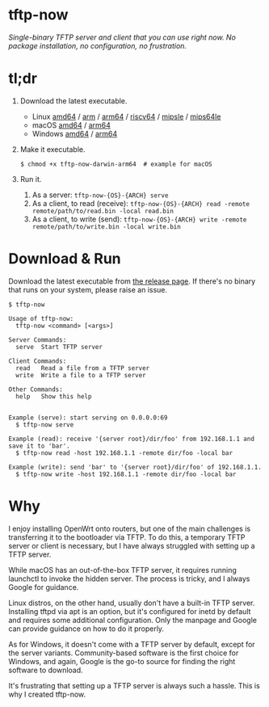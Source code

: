 # tftp-now

*Single-binary TFTP server and client that you can use right now. No package installation, no configuration, no frustration.*


# tl;dr

1. Download the latest executable.

    - Linux [amd64](https://github.com/puhitaku/tftp-now/releases/latest/download/tftp-now-linux-amd64) /
            [arm](https://github.com/puhitaku/tftp-now/releases/latest/download/tftp-now-linux-arm) /
            [arm64](https://github.com/puhitaku/tftp-now/releases/latest/download/tftp-now-linux-arm64) /
            [riscv64](https://github.com/puhitaku/tftp-now/releases/latest/download/tftp-now-linux-riscv64) /
            [mipsle](https://github.com/puhitaku/tftp-now/releases/latest/download/tftp-now-linux-mipsle) /
            [mips64le](https://github.com/puhitaku/tftp-now/releases/latest/download/tftp-now-linux-mips64le)
    - macOS [amd64](https://github.com/puhitaku/tftp-now/releases/latest/download/tftp-now-darwin-amd64) /
            [arm64](https://github.com/puhitaku/tftp-now/releases/latest/download/tftp-now-darwin-arm64)
    - Windows [amd64](https://github.com/puhitaku/tftp-now/releases/latest/download/tftp-now-windows-amd64.exe) /
              [arm64](https://github.com/puhitaku/tftp-now/releases/latest/download/tftp-now-windows-arm64.exe)

1. Make it executable.

   ```
   $ chmod +x tftp-now-darwin-arm64  # example for macOS
   ```

1. Run it.

    1. As a server: `tftp-now-{OS}-{ARCH} serve`
    1. As a client, to read (receive): `tftp-now-{OS}-{ARCH} read -remote remote/path/to/read.bin -local read.bin`
    1. As a client, to write (send): `tftp-now-{OS}-{ARCH} write -remote remote/path/to/write.bin -local write.bin`


# Download & Run

Download the latest executable from [the release page](https://github.com/puhitaku/tftp-now/releases/latest). If there's no binary that runs on your system, please raise an issue.

```
$ tftp-now

Usage of tftp-now:
  tftp-now <command> [<args>]

Server Commands:
  serve  Start TFTP server

Client Commands:
  read   Read a file from a TFTP server
  write  Write a file to a TFTP server

Other Commands:
  help   Show this help


Example (serve): start serving on 0.0.0.0:69
  $ tftp-now serve

Example (read): receive '{server root}/dir/foo' from 192.168.1.1 and save it to 'bar'.
  $ tftp-now read -host 192.168.1.1 -remote dir/foo -local bar

Example (write): send 'bar' to '{server root}/dir/foo' of 192.168.1.1.
  $ tftp-now write -host 192.168.1.1 -remote dir/foo -local bar
```


# Why

I enjoy installing OpenWrt onto routers, but one of the main challenges is transferring it to the bootloader via TFTP. To do this, a temporary TFTP server or client is necessary, but I have always struggled with setting up a TFTP server.

While macOS has an out-of-the-box TFTP server, it requires running launchctl to invoke the hidden server. The process is tricky, and I always Google for guidance.

Linux distros, on the other hand, usually don't have a built-in TFTP server. Installing tftpd via apt is an option, but it's configured for inetd by default and requires some additional configuration. Only the manpage and Google can provide guidance on how to do it properly.

As for Windows, it doesn't come with a TFTP server by default, except for the server variants. Community-based software is the first choice for Windows, and again, Google is the go-to source for finding the right software to download.

It's frustrating that setting up a TFTP server is always such a hassle. This is why I created tftp-now.
